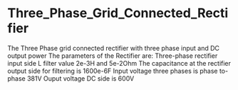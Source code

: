 # Three_Phase_Grid_Connected_Rectifier
The Three Phase grid connected rectifier with three phase input and DC output power
The parameters of the Rectifier are:
Three-phase rectifier input side L filter value 2e-3H and 5e-2Ohm
The capacitance at the rectifier output side for filtering is 1600e-6F
Input voltage three phases is phase to-phase 381V
Ouput voltage DC side is 600V
